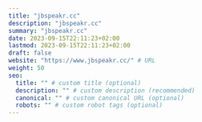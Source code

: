 ```yaml
---
title: "jbspeakr.cc"
description: "jbspeakr.cc"
summary: "jbspeakr.cc"
date: 2023-09-15T22:11:23+02:00
lastmod: 2023-09-15T22:11:23+02:00
draft: false
website: "https://www.jbspeakr.cc/" # URL
weight: 50
seo:
  title: "" # custom title (optional)
  description: "" # custom description (recommended)
  canonical: "" # custom canonical URL (optional)
  robots: "" # custom robot tags (optional)
---
```

